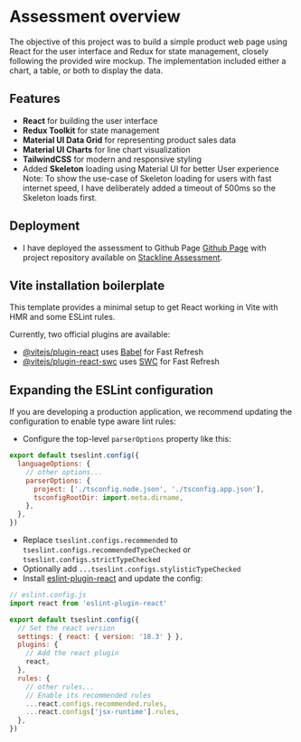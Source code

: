 # Assessment overview

The objective of this project was to build a simple product web page using React for the user interface and Redux for state management, closely following the provided wire mockup. The implementation included either a chart, a table, or both to display the data.

## Features

- **React** for building the user interface
- **Redux Toolkit** for state management
- **Material UI Data Grid** for representing product sales data
- **Material UI Charts** for line chart visualization
- **TailwindCSS** for modern and responsive styling
- Added **Skeleton** loading using Material UI for better User experience
Note: To show the use-case of Skeleton loading for users with fast internet speed, I have deliberately added a timeout of 500ms so the Skeleton loads first.

## Deployment

- I have deployed the assessment to Github Page [Github Page](https://shubhamgujar1998.github.io/stackline-assessment) with project repository available on [Stackline Assessment](https://github.com/shubhamgujar1998/stackline-assessment).

## Vite installation boilerplate

This template provides a minimal setup to get React working in Vite with HMR and some ESLint rules.

Currently, two official plugins are available:

- [@vitejs/plugin-react](https://github.com/vitejs/vite-plugin-react/blob/main/packages/plugin-react/README.md) uses [Babel](https://babeljs.io/) for Fast Refresh
- [@vitejs/plugin-react-swc](https://github.com/vitejs/vite-plugin-react-swc) uses [SWC](https://swc.rs/) for Fast Refresh

## Expanding the ESLint configuration

If you are developing a production application, we recommend updating the configuration to enable type aware lint rules:

- Configure the top-level `parserOptions` property like this:

```js
export default tseslint.config({
  languageOptions: {
    // other options...
    parserOptions: {
      project: ['./tsconfig.node.json', './tsconfig.app.json'],
      tsconfigRootDir: import.meta.dirname,
    },
  },
})
```

- Replace `tseslint.configs.recommended` to `tseslint.configs.recommendedTypeChecked` or `tseslint.configs.strictTypeChecked`
- Optionally add `...tseslint.configs.stylisticTypeChecked`
- Install [eslint-plugin-react](https://github.com/jsx-eslint/eslint-plugin-react) and update the config:

```js
// eslint.config.js
import react from 'eslint-plugin-react'

export default tseslint.config({
  // Set the react version
  settings: { react: { version: '18.3' } },
  plugins: {
    // Add the react plugin
    react,
  },
  rules: {
    // other rules...
    // Enable its recommended rules
    ...react.configs.recommended.rules,
    ...react.configs['jsx-runtime'].rules,
  },
})
```
